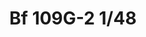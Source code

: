 ---
title: "Bf 109G-2 1/48"
price: 2030.00 
desc: "WEEKEND EDITION, Bf 109G-2 1/48, razmera: 1/48"
img_path: "/assets/img/84148.jpg"
brand: AMMO
available: true
special_offer: false
new: false
soon: false
cat: "Plasticne-Makete"
subcat: "PM-EDUARD"
subsubcat: ""
---